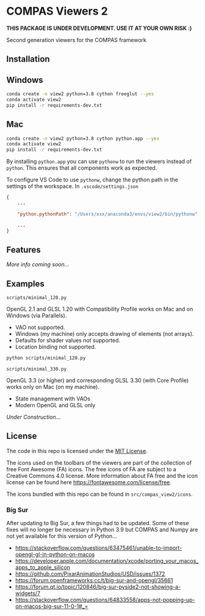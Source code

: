 # COMPAS Viewers 2

**THIS PACKAGE IS UNDER DEVELOPMENT. USE IT AT YOUR OWN RISK :)**

Second generation viewers for the COMPAS framework

## Installation

## Windows

```bash
conda create -n view2 python=3.8 cython freeglut --yes
conda activate view2
pip install -r requirements-dev.txt
```

## Mac

```bash
conda create -n view2 python=3.8 cython python.app --yes
conda activate view2
pip install -r requirements-dev.txt
```

By installing `python.app` you can use `pythonw` to run the viewers instead of `python`.
This ensures that all components work as expected.

To configure VS Code to use `pythonw`, change the python path in the settings of the workspace.
In `.vscode/settings.json`

```json
{
    ...

    "python.pythonPath": "/Users/xxx/anaconda3/envs/view2/bin/pythonw"

    ...
}
```

## Features

*More info coming soon...*

## Examples

`scripts/minimal_120.py`

OpenGL 2.1 and GLSL 1.20 with Compatibility Profile works on Mac and on Windows (via Parallels).

* VAO not supported.
* Windows (my machine) only accepts drawing of elements (not arrays).
* Defaults for shader values not supported.
* Location binding not supported.

```bash
python scripts/minimal_120.py
```

`scripts/minimal_330.py`

OpenGL 3.3 (or higher) and corresponding GLSL 3.30 (with Core Profile) works only on Mac (on my machine).

* State management with VAOs
* Modern OpenGL and GLSL only

*Under Construction*...

## License

The code in this repo is licensed under the [MIT License](LICENCSE).

The icons used on the toolbars of the viewers are part of the collection of free Font Awesome (FA) icons.
The free icons of FA are subject to a Creative Commons 4.0 license.
More information about FA free and the icon license can be found here <https://fontawesome.com/license/free>.

The icons bundled with this repo can be found in `src/compas_view2/icons`.

### Big Sur

After updating to Big Sur, a few things had to be updated.
Some of these fixes will no longer be necessary in Python 3.9
but COMPAS and Numpy are not yet available for this version of Python...

* <https://stackoverflow.com/questions/63475461/unable-to-import-opengl-gl-in-python-on-macos>
* <https://developer.apple.com/documentation/xcode/porting_your_macos_apps_to_apple_silicon>
* <https://github.com/PixarAnimationStudios/USD/issues/1372>
* <https://forum.openframeworks.cc/t/big-sur-and-opengl/35661>
* <https://forum.qt.io/topic/120846/big-sur-pyside2-not-showing-a-widgets/7>
* <https://stackoverflow.com/questions/64833558/apps-not-popping-up-on-macos-big-sur-11-0-1#_=>

